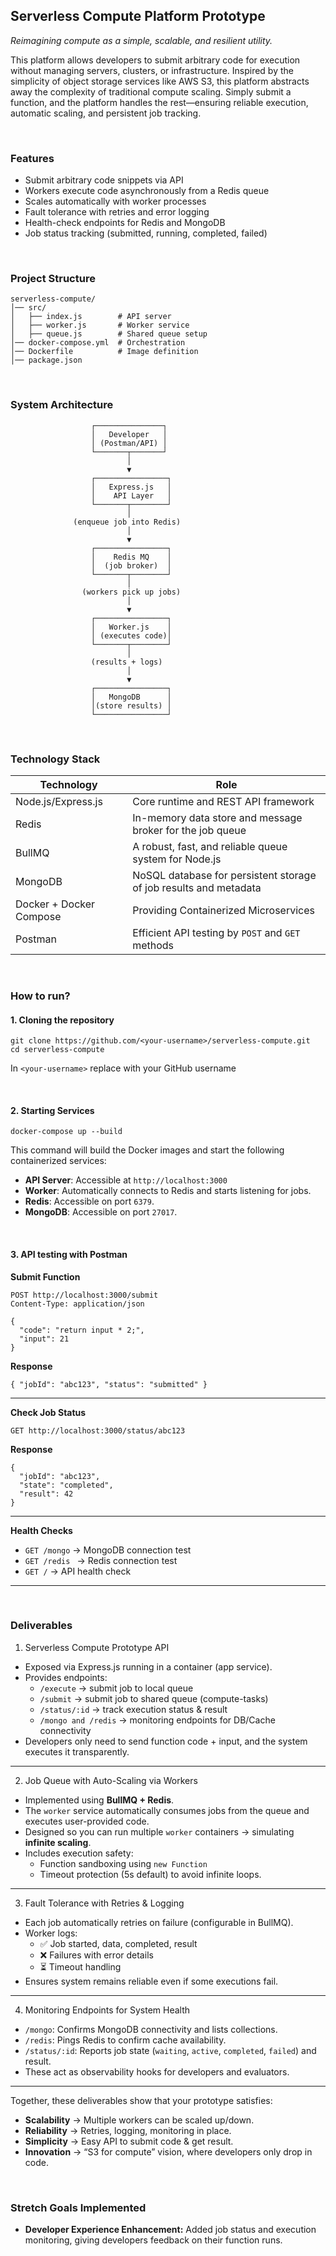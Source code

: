 ## Serverless Compute Platform Prototype

*Reimagining compute as a simple, scalable, and resilient utility.*
<br/>

This platform allows developers to submit arbitrary code for execution without managing servers, clusters, or infrastructure.
Inspired by the simplicity of object storage services like AWS S3, this platform abstracts away the complexity of traditional compute scaling. Simply submit a function, and the platform handles the rest—ensuring reliable execution, automatic scaling, and persistent job tracking.

<br/>

### Features

* Submit arbitrary code snippets via API
* Workers execute code asynchronously from a Redis queue
* Scales automatically with worker processes
* Fault tolerance with retries and error logging
* Health-check endpoints for Redis and MongoDB
* Job status tracking (submitted, running, completed, failed)

<br/>

### Project Structure

```
serverless-compute/
│── src/
│   ├── index.js        # API server
│   ├── worker.js       # Worker service
│   ├── queue.js        # Shared queue setup
│── docker-compose.yml  # Orchestration
│── Dockerfile          # Image definition
│── package.json
```

<br/>

### System Architecture
                      ┌───────────────┐
                      │   Developer   │
                      │ (Postman/API) │
                      └───────┬───────┘
                              │
                              ▼
                      ┌────────────────┐
                      │   Express.js   │
                      │    API Layer   │
                      └───────┬────────┘
                              │
                  (enqueue job into Redis)
                              │
                              ▼
                      ┌────────────────┐
                      │    Redis MQ    │
                      │  (job broker)  │
                      └───────┬────────┘
                              │
                    (workers pick up jobs)
                              │
                              ▼
                      ┌────────────────┐
                      │   Worker.js    │
                      │ (executes code)│
                      └───────┬────────┘
                              │
                      (results + logs)
                              │
                              ▼
                      ┌────────────────┐
                      │   MongoDB      │
                      │(store results) │
                      └────────────────┘

<br/>

### Technology Stack

| Technology | Role |
| ---------- | ---- |
| Node.js/Express.js | Core runtime and REST API framework |
| Redis | In-memory data store and message broker for the job queue | 
| BullMQ | A robust, fast, and reliable queue system for Node.js |
| MongoDB | NoSQL database for persistent storage of job results and metadata |
| Docker + Docker Compose | Providing Containerized Microservices | 
| Postman | Efficient API testing by `POST` and `GET` methods |

<br/>

### How to run?
#### 1. Cloning the repository

```
git clone https://github.com/<your-username>/serverless-compute.git
cd serverless-compute
```
In `<your-username>` replace with your GitHub username  

<br/>

#### 2. Starting Services

```
docker-compose up --build
```

This command will build the Docker images and start the following containerized services:
* **API Server**: Accessible at `http://localhost:3000`
* **Worker**: Automatically connects to Redis and starts listening for jobs.
* **Redis**: Accessible on port `6379`.
* **MongoDB**: Accessible on port `27017`.  

<br/>

#### 3. API testing with Postman
  
**Submit Function**
```
POST http://localhost:3000/submit
Content-Type: application/json

{
  "code": "return input * 2;",
  "input": 21
}
```
  
**Response**
```
{ "jobId": "abc123", "status": "submitted" }
```
---------------------------------------------
**Check Job Status**
```
GET http://localhost:3000/status/abc123
```

**Response**
```
{
  "jobId": "abc123",
  "state": "completed",
  "result": 42
}
```
--------------------------------------------
**Health Checks**
* `GET /mongo` -> MongoDB connection test
* `GET /redis ` -> Redis connection test
* `GET /` -> API health check
--------------------------------------------
<br/>

### Deliverables

1. Serverless Compute Prototype API
  * Exposed via Express.js running in a container (app service).
  * Provides endpoints:
    * `/execute` → submit job to local queue
    * `/submit` → submit job to shared queue (compute-tasks)
    * `/status/:id` → track execution status & result
    * `/mongo and /redis` → monitoring endpoints for DB/Cache connectivity
  * Developers only need to send function code + input, and the system executes it transparently.
------------------------------------------------------------------------------
2. Job Queue with Auto-Scaling via Workers
  * Implemented using **BullMQ + Redis**.
  * The `worker` service automatically consumes jobs from the queue and executes user-provided code.
  * Designed so you can run multiple `worker` containers → simulating **infinite scaling**.
  * Includes execution safety:
    * Function sandboxing using `new Function`
    * Timeout protection (5s default) to avoid infinite loops.
------------------------------------------------------------------------------
3. Fault Tolerance with Retries & Logging
  * Each job automatically retries on failure (configurable in BullMQ).
  * Worker logs:
    * ✅ Job started, data, completed, result
    * ❌ Failures with error details
    * ⏳ Timeout handling
  * Ensures system remains reliable even if some executions fail.
------------------------------------------------------------------------------
4. Monitoring Endpoints for System Health
  * `/mongo`: Confirms MongoDB connectivity and lists collections.
  * `/redis`: Pings Redis to confirm cache availability.
  * `/status/:id`: Reports job state (`waiting`, `active`, `completed`, `failed`) and result.
  * These act as observability hooks for developers and evaluators.
------------------------------------------------------------------------------
Together, these deliverables show that your prototype satisfies:
  * **Scalability** → Multiple workers can be scaled up/down.
  * **Reliability** → Retries, logging, monitoring in place.
  * **Simplicity** → Easy API to submit code & get result.
  * **Innovation** → “S3 for compute” vision, where developers only drop in code.

<br/>

### Stretch Goals Implemented
* **Developer Experience Enhancement:** Added job status and execution monitoring, giving developers feedback on their function runs.




